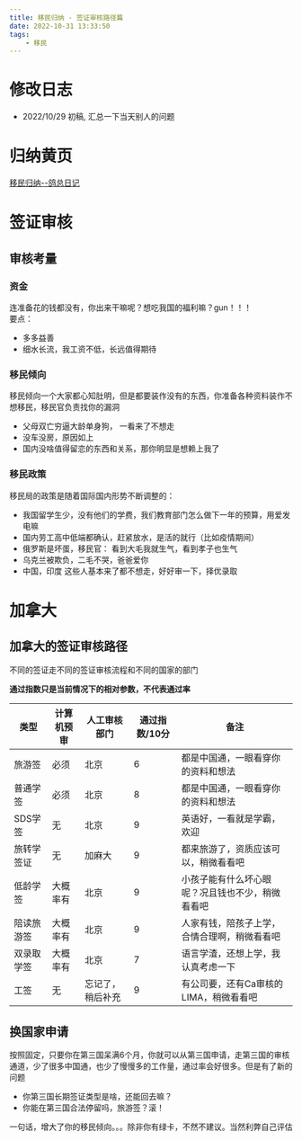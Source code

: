 ```yaml
---
title: 移民归纳 - 签证审核路径篇
date: 2022-10-31 13:33:50
tags:
    - 移民
---
```

<!-- toc -->

# 修改日志
* 2022/10/29 初稿, 汇总一下当天别人的问题

# 归纳黄页
[移民归纳--鸽总日记](/2022/10/28/imm-geziwang-roadmap/)


# 签证审核

## 审核考量


### 资金
连准备花的钱都没有，你出来干嘛呢？想吃我国的福利嘛？gun！！！  
要点：
- 多多益善
- 细水长流，我工资不低，长远值得期待

### 移民倾向
移民倾向一个大家都心知肚明，但是都要装作没有的东西，你准备各种资料装作不想移民，移民官负责找你的漏洞
- 父母双亡穷逼大龄单身狗， 一看来了不想走
- 没车没房，原因如上
- 国内没啥值得留恋的东西和关系，那你明显是想赖上我了

### 移民政策
移民局的政策是随着国际国内形势不断调整的：

- 我国留学生少，没有他们的学费，我们教育部门怎么做下一年的预算，用爱发电嘛
- 国内劳工高中低端都确认，赶紧放水，是活的就行（比如疫情期间）
- 俄罗斯是坏蛋，移民官： 看到大毛我就生气，看到孝子也生气
- 乌克兰被欺负，二毛不哭，爸爸爱你
- 中国，印度 这些人基本来了都不想走，好好审一下，择优录取


# 加拿大
## 加拿大的签证审核路径

不同的签证走不同的签证审核流程和不同的国家的部门

**通过指数只是当前情况下的相对参数，不代表通过率**

| 类型 | 计算机预审 | 人工审核部门 | 通过指数/10分 | 备注 |
| --- | --- | --- | --- | ---|
| 旅游签 | 必须 | 北京 | 6 |都是中国通，一眼看穿你的资料和想法 |
| 普通学签 | 必须 | 北京 | 8 |都是中国通，一眼看穿你的资料和想法 |
| SDS学签 | 无 | 北京 | 9 | 英语好，一看就是学霸，欢迎 |
| 旅转学签证 | 无 | 加麻大 | 9 | 都来旅游了，资质应该可以，稍微看看吧 |
| 低龄学签 | 大概率有 | 北京 | 9 |小孩子能有什么坏心眼呢？况且钱也不少，稍微看看吧 |
| 陪读旅游签 | 大概率有 | 北京 | 9 |人家有钱，陪孩子上学，合情合理啊，稍微看看吧 |
| 双录取学签 | 大概率有 | 北京 | 7 |语言学渣，还想上学，我认真考虑一下 |
| 工签 | 无 | 忘记了，稍后补充 | 9 |有公司要，还有Ca审核的LIMA，稍微看看吧 |


## 换国家申请
按照固定，只要你在第三国呆满6个月，你就可以从第三国申请，走第三国的审核通道，少了很多中国通，也少了慢慢多的工作量，通过率会好很多。但是有了新的问题

- 你第三国长期签证类型是啥，还能回去嘛？
- 你能在第三国合法停留吗，旅游签？滚！


一句话，增大了你的移民倾向。。。除非你有绿卡，不然不建议。当然利弊自己评估